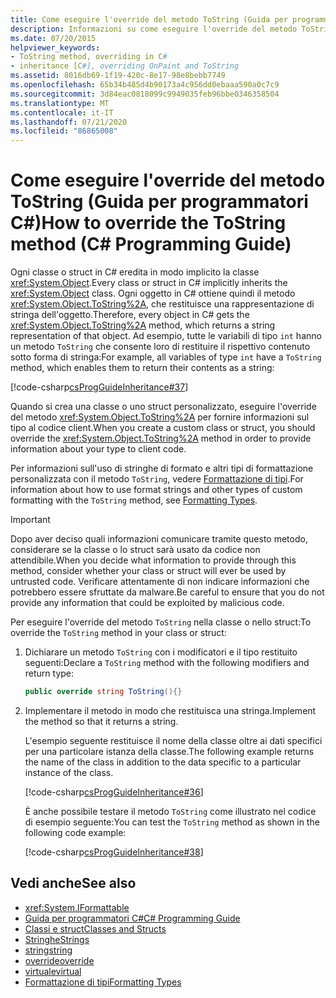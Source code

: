```yaml
---
title: Come eseguire l'override del metodo ToString (Guida per programmatori C#)
description: Informazioni su come eseguire l'override del metodo ToString in C#. Ogni classe o struct eredita l'oggetto e ottiene il metodo ToString, che restituisce una rappresentazione di stringa di tale oggetto.
ms.date: 07/20/2015
helpviewer_keywords:
- ToString method, overriding in C#
- inheritance [C#], overriding OnPaint and ToString
ms.assetid: 8016db69-1f19-420c-8e17-98e8bebb7749
ms.openlocfilehash: 65b34b485d4b90173a4c956dd0ebaaa590a0c7c9
ms.sourcegitcommit: 3d84eac0818099c9949035feb96bbe0346358504
ms.translationtype: MT
ms.contentlocale: it-IT
ms.lasthandoff: 07/21/2020
ms.locfileid: "86865008"
---
```

# <a name="how-to-override-the-tostring-method-c-programming-guide"></a><span data-ttu-id="e4d65-104">Come eseguire l'override del metodo ToString (Guida per programmatori C#)</span><span class="sxs-lookup"><span data-stu-id="e4d65-104">How to override the ToString method (C# Programming Guide)</span></span>

<span data-ttu-id="e4d65-105">Ogni classe o struct in C# eredita in modo implicito la classe <xref:System.Object>.</span><span class="sxs-lookup"><span data-stu-id="e4d65-105">Every class or struct in C# implicitly inherits the <xref:System.Object> class.</span></span> <span data-ttu-id="e4d65-106">Ogni oggetto in C# ottiene quindi il metodo <xref:System.Object.ToString%2A>, che restituisce una rappresentazione di stringa dell'oggetto.</span><span class="sxs-lookup"><span data-stu-id="e4d65-106">Therefore, every object in C# gets the <xref:System.Object.ToString%2A> method, which returns a string representation of that object.</span></span> <span data-ttu-id="e4d65-107">Ad esempio, tutte le variabili di tipo `int` hanno un metodo `ToString` che consente loro di restituire il rispettivo contenuto sotto forma di stringa:</span><span class="sxs-lookup"><span data-stu-id="e4d65-107">For example, all variables of type `int` have a `ToString` method, which enables them to return their contents as a string:</span></span>  
  
 [!code-csharp[csProgGuideInheritance#37](~/samples/snippets/csharp/VS_Snippets_VBCSharp/csProgGuideInheritance/CS/Inheritance.cs#37)]  
  
 <span data-ttu-id="e4d65-108">Quando si crea una classe o uno struct personalizzato, eseguire l'override del metodo <xref:System.Object.ToString%2A> per fornire informazioni sul tipo al codice client.</span><span class="sxs-lookup"><span data-stu-id="e4d65-108">When you create a custom class or struct, you should override the <xref:System.Object.ToString%2A> method in order to provide information about your type to client code.</span></span>  
  
 <span data-ttu-id="e4d65-109">Per informazioni sull'uso di stringhe di formato e altri tipi di formattazione personalizzata con il metodo `ToString`, vedere [Formattazione di tipi](../../../standard/base-types/formatting-types.md).</span><span class="sxs-lookup"><span data-stu-id="e4d65-109">For information about how to use format strings and other types of custom formatting with the `ToString` method, see [Formatting Types](../../../standard/base-types/formatting-types.md).</span></span>  
  
> [!IMPORTANT]
> <span data-ttu-id="e4d65-110">Dopo aver deciso quali informazioni comunicare tramite questo metodo, considerare se la classe o lo struct sarà usato da codice non attendibile.</span><span class="sxs-lookup"><span data-stu-id="e4d65-110">When you decide what information to provide through this method, consider whether your class or struct will ever be used by untrusted code.</span></span> <span data-ttu-id="e4d65-111">Verificare attentamente di non indicare informazioni che potrebbero essere sfruttate da malware.</span><span class="sxs-lookup"><span data-stu-id="e4d65-111">Be careful to ensure that you do not provide any information that could be exploited by malicious code.</span></span>  
  
<span data-ttu-id="e4d65-112">Per eseguire l'override del metodo `ToString` nella classe o nello struct:</span><span class="sxs-lookup"><span data-stu-id="e4d65-112">To override the `ToString` method in your class or struct:</span></span>
  
1. <span data-ttu-id="e4d65-113">Dichiarare un metodo `ToString` con i modificatori e il tipo restituito seguenti:</span><span class="sxs-lookup"><span data-stu-id="e4d65-113">Declare a `ToString` method with the following modifiers and return type:</span></span>  
  
    ```csharp  
    public override string ToString(){}  
    ```  
  
2. <span data-ttu-id="e4d65-114">Implementare il metodo in modo che restituisca una stringa.</span><span class="sxs-lookup"><span data-stu-id="e4d65-114">Implement the method so that it returns a string.</span></span>  
  
     <span data-ttu-id="e4d65-115">L'esempio seguente restituisce il nome della classe oltre ai dati specifici per una particolare istanza della classe.</span><span class="sxs-lookup"><span data-stu-id="e4d65-115">The following example returns the name of the class in addition to the data specific to a particular instance of the class.</span></span>  
  
     [!code-csharp[csProgGuideInheritance#36](~/samples/snippets/csharp/VS_Snippets_VBCSharp/csProgGuideInheritance/CS/Inheritance.cs#36)]  
  
     <span data-ttu-id="e4d65-116">È anche possibile testare il metodo `ToString` come illustrato nel codice di esempio seguente:</span><span class="sxs-lookup"><span data-stu-id="e4d65-116">You can test the `ToString` method as shown in the following code example:</span></span>  
  
     [!code-csharp[csProgGuideInheritance#38](~/samples/snippets/csharp/VS_Snippets_VBCSharp/csProgGuideInheritance/CS/Inheritance.cs#38)]  
  
## <a name="see-also"></a><span data-ttu-id="e4d65-117">Vedi anche</span><span class="sxs-lookup"><span data-stu-id="e4d65-117">See also</span></span>

- <xref:System.IFormattable>
- [<span data-ttu-id="e4d65-118">Guida per programmatori C#</span><span class="sxs-lookup"><span data-stu-id="e4d65-118">C# Programming Guide</span></span>](../index.md)
- [<span data-ttu-id="e4d65-119">Classi e struct</span><span class="sxs-lookup"><span data-stu-id="e4d65-119">Classes and Structs</span></span>](./index.md)
- [<span data-ttu-id="e4d65-120">Stringhe</span><span class="sxs-lookup"><span data-stu-id="e4d65-120">Strings</span></span>](../strings/index.md)
- [<span data-ttu-id="e4d65-121">string</span><span class="sxs-lookup"><span data-stu-id="e4d65-121">string</span></span>](../../language-reference/builtin-types/reference-types.md)
- [<span data-ttu-id="e4d65-122">override</span><span class="sxs-lookup"><span data-stu-id="e4d65-122">override</span></span>](../../language-reference/keywords/override.md)
- [<span data-ttu-id="e4d65-123">virtuale</span><span class="sxs-lookup"><span data-stu-id="e4d65-123">virtual</span></span>](../../language-reference/keywords/virtual.md)
- [<span data-ttu-id="e4d65-124">Formattazione di tipi</span><span class="sxs-lookup"><span data-stu-id="e4d65-124">Formatting Types</span></span>](../../../standard/base-types/formatting-types.md)

